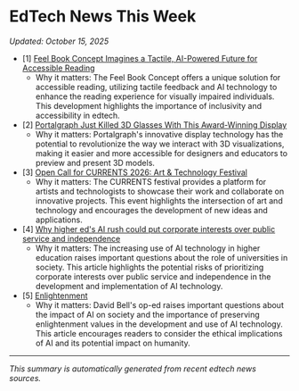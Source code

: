 # EdTech News This Week
*Updated: October 15, 2025*

* [1] [Feel Book Concept Imagines a Tactile, AI-Powered Future for Accessible Reading](https://www.yankodesign.com/2025/10/09/feel-book-concept-imagines-a-tactile-ai-powered-future-for-accessible-reading/)
	+ Why it matters: The Feel Book Concept offers a unique solution for accessible reading, utilizing tactile feedback and AI technology to enhance the reading experience for visually impaired individuals. This development highlights the importance of inclusivity and accessibility in edtech.
* [2] [Portalgraph Just Killed 3D Glasses With This Award-Winning Display](https://www.yankodesign.com/2025/10/11/portalgraph-just-killed-3d-glasses-with-this-award-winning-display/)
	+ Why it matters: Portalgraph's innovative display technology has the potential to revolutionize the way we interact with 3D visualizations, making it easier and more accessible for designers and educators to preview and present 3D models.
* [3] [Open Call for CURRENTS 2026: Art & Technology Festival](https://www.creativeapplications.net/news/open-call-for-currents-2026-art-technology-festival/)
	+ Why it matters: The CURRENTS festival provides a platform for artists and technologists to showcase their work and collaborate on innovative projects. This event highlights the intersection of art and technology and encourages the development of new ideas and applications.
* [4] [Why higher ed's AI rush could put corporate interests over public service and independence](https://phys.org/news/2025-10-higher-ed-ai-corporate-independence.html)
	+ Why it matters: The increasing use of AI technology in higher education raises important questions about the role of universities in society. This article highlights the potential risks of prioritizing corporate interests over public service and independence in the development and implementation of AI technology.
* [5] [Enlightenment](https://www.oreilly.com/radar/enlightenment/#BlogPosting)
	+ Why it matters: David Bell's op-ed raises important questions about the impact of AI on society and the importance of preserving enlightenment values in the development and use of AI technology. This article encourages readers to consider the ethical implications of AI and its potential impact on humanity.

---
*This summary is automatically generated from recent edtech news sources.*
